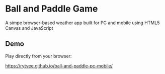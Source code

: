 # Ball and Paddle Game

A simpe browser-based weather app built for PC and mobile using HTML5 Canvas and JavaScript


## Demo

Play directly from your browser:

https://rytvee.github.io/ball-and-paddle-pc-mobile/
